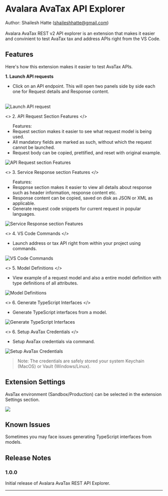 # Avalara AvaTax API Explorer

Author: Shailesh Hatte (shaileshhatte@gmail.com) <br/><br/>
Avalara AvaTax REST v2 API explorer is an extension that makes it easier and convinient to test AvaTax tax and address APIs right from the VS Code.

## Features

Here's how this extension makes it easier to test AvaTax APIs.

<b>1. Launch API requests </b> <br/>

 <ul>
  <li>
      Click on an API endpoint. This will open two panels side by side each one for Request details and Response content.
  </li>
 </ul>
  <br/>

 <image src="./media/gifs/API-request.gif" alt="Launch API request"/>
 <br/>

<> 2. API Request Section Features </> <br/>

<ul>
Features:
    <li>Request section makes it easier to see what request model is being used.</li>
    <li>All mandatory fields are marked as such, without which the request cannot be launched.</li>
    <li>Request body can be copied, prettified, and reset with original example.</li>
</ul>

   <image src="./media/gifs/Request-features.gif" alt="API Request section Features"/>
    <br/>

<> 3. Service Response section Features </> <br/>

<ul>
Features:
    <li>Resppnse section makes it easier to view all details about response such as header information, response content etc.</li>
    <li>Response content can be copied, saved on disk as JSON or XML as applicable.</li>
    <li>Generate request code snippets for current request in popular languages.</li>
</ul>

   <image src="./media/gifs/Response-features.gif" alt="Service Response section Features"/>
   <br/>

<> 4. VS Code Commands </> <br/>

<ul>
    <li>Launch address or tax API right from within your project using commands.</li>
</ul>

   <image src="./media/gifs/VS-Code-Commands.gif" alt="VS Code Commands"/>
   <br/>

<> 5. Model Definitions </> <br/>

<ul>
    <li>View example of a request model and also a entire model definition with type definitions of all attributes.</li>
</ul>

   <image src="./media/gifs/Model-definitions.gif" alt="Model Definitions"/>
   <br/>

<> 6. Generate TypeScript Interfaces </> <br/>

<ul>
    <li>Generate TypeScript interfaces from a model.</li>
</ul>

   <image src="./media/gifs/Generate-TypeScript-Interface.gif" alt="Generate TypeScript Interfaces"/>
   <br/>

<> 6. Setup AvaTax Credentials </> <br/>

<ul>
    <li>Setup AvaTax credentials via command.</li>
</ul>

   <image src="./media/gifs/Setup-Credentials.gif" alt="Setup AvaTax Credentials"/>
   <br/>

> Note: The credentials are safely stored your system Keychain (MacOS) or Vault (Windows/Linux).

## Extension Settings

AvaTax environment (Sandbox/Production) can be selected in the extension Settings section.

<image src="./media/Extension Settings.png">

<br/>

## Known Issues

Sometimes you may face issues generating TypeScript interfaces from models.

## Release Notes

### 1.0.0

Initial release of Avalara AvaTax REST API Explorer.

---
